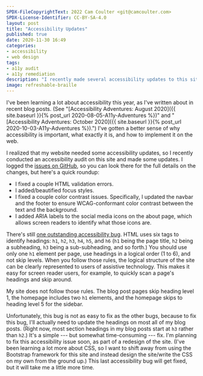 ```yaml
---
SPDX-FileCopyrightText: 2022 Cam Coulter <git@camcoulter.com>
SPDX-License-Identifier: CC-BY-SA-4.0
layout: post
title: "Accessibility Updates"
published: true
date: 2020-11-30 16:49
categories:
- accessibility
- web design
tags:
- a11y audit
- a11y remediation
description: "I recently made several accessibility updates to this site."
image: refreshable-braille
---
```


I've been learning a lot about accessibility this year, as I've written about in recent blog posts. (See "[Accessibility Adventures: August 2020]({{ site.baseurl }}{% post_url 2020-08-05-A11y-Adventures %})" and "[Accessibility Adventures: October 2020]({{ site.baseurl }}{% post_url 2020-10-03-A11y-Adventures %}).") I've gotten a better sense of why accessibility is important, what exactly it is, and how to implement it on the web.

I realized that my website needed some accessibility updates, so I recently conducted an accessibility audit on this site and made some updates. I logged the [issues on GitHub](https://github.com/cncoulter/cncoulter.github.io/issues), so you can look there for the full details on the changes, but here's a quick roundup:

* I fixed a couple HTML validation errors.
* I added/beautified focus styles.
* I fixed a couple color contrast issues. Specifically, I updated the navbar and the footer to ensure WCAG-conformant color contrast between the text and the background.
* I added ARIA labels to the social media icons on the about page, which allows screen readers to identify what those icons are.

There's still [one outstanding accessibility bug](https://github.com/cncoulter/cncoulter.github.io/issues/4). HTML uses six tags to identify headings: `h1`, `h2`, `h3`, `h4`, `h5`, and `h6` (`h1` being the page title, `h2` being a subheading, `h3` being a sub-subheading, and so forth.) You should use only one `h1` element per page, use headings in a logical order (1 to 6), and not skip levels. When you follow those rules, the logical structure of the site can be clearly represented to users of assistive technology. This makes it easy for screen reader users, for example, to quickly scan a page's headings and skip around.

My site does not follow those rules. The blog post pages skip heading level 1, the homepage includes two `h1` elements, and the homepage skips to heading level 5 for the sidebar.

Unfortunately, this bug is not as easy to fix as the other bugs, because to fix this bug, I'll actually need to update the headings on most all of my blog posts. (Right now, most section headings in my blog posts start at `h3` rather than `h2`.) It's a simple --- but somewhat time-consuming --- fix. I'm planning to fix this accessibility issue soon, as part of a redesign of the site. (I've been learning a lot more about CSS, so I want to shift away from using the Bootstrap framework for this site and instead design the site/write the CSS on my own from the ground up.) This last accessibility bug will get fixed, but it will take me a little more time.

